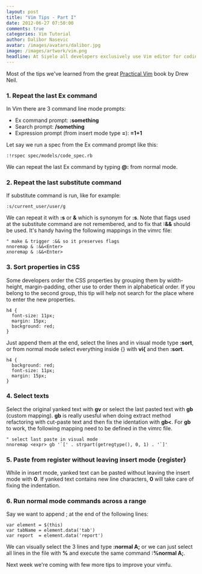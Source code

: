 ```yaml
---
layout: post
title: "Vim Tips - Part I"
date: 2012-06-27 07:50:00
comments: true
categories: Vim Tutorial
author: Dalibor Nasevic
avatar: /images/avatars/dalibor.jpg
image: /images/artwork/vim.png
headline: At Siyelo all developers exclusively use Vim editor for coding. In this two-parts series we'll share few Vim tips that we find useful.
---
```


Most of the tips we've learned from the great [Practical Vim](http://pragprog.com/book/dnvim/practical-vim) book by Drew Neil.

### 1. Repeat the last Ex command

In Vim there are 3 command line mode prompts:

* Ex command prompt: **:something**
* Search prompt: **/something**
* Expression prompt (from insert mode type <b><C-r>=</b>): **=1+1**

Let say we run a spec from the Ex command prompt like this:

``` vim
:!rspec spec/models/code_spec.rb
```

We can repeat the last Ex command by typing **@:** from normal mode.

### 2. Repeat the last substitute command

If substitute command is run, like for example:

``` vim
:s/current_user/user/g
```

We can repeat it with **:s** or **&** which is synonym for **:s**. Note that flags used at the substitute command are not remembered, and to fix that **:&&** should be used. It's handy having the following mappings in the vimrc file:

``` vim
" make & trigger :&& so it preserves flags
nnoremap & :&&<Enter>
xnoremap & :&&<Enter>
```

### 3. Sort properties in CSS

Some developers order the CSS properties by grouping them by width-height, margin-padding, other use to order them in alphabetical order. If you belong to the second group, this tip will help not search for the place where to enter the new properties.

``` vim
h4 {
  font-size: 11px;
  margin: 15px;
  background: red;
}
```

Just append them at the end, select the lines and in visual mode type **:sort**, or from normal mode select everything inside {} with **vi{** and then **:sort**.

``` vim
h4 {
  background: red;
  font-size: 11px;
  margin: 15px;
}
```

### 4. Select texts

Select the original yanked text with **gv** or select the last pasted text with **gb** (custom mapping). **gb** is really usesful when doing extract method refactoring with cut-paste text and then fix the identation with **gb<**. For **gb** to work, the following mapping need to be defined in the vimrc file.

``` vim
" select last paste in visual mode
nnoremap <expr> gb '`[' . strpart(getregtype(), 0, 1) . '`]'
```

### 5. Paste from register without leaving insert mode <C-r>{register}

While in insert mode, yanked text can be pasted without leaving the insert mode with **<C-r>0**. If yanked text contains new line characters, **<C-r><C-p>0** will take care of fixing the indentation.

### 6. Run normal mode commands across a range

Say we want to append ; at the end of the following lines:

``` vim
var element = $(this)
var tabName = element.data('tab')
var report  = element.data('report')
```

We can visually select the 3 lines and type **:normal A;** or we can just select all lines in the file with **%** and execute the same command **:%normal A;**.

Next week we're coming with few more tips to improve your vimfu.
